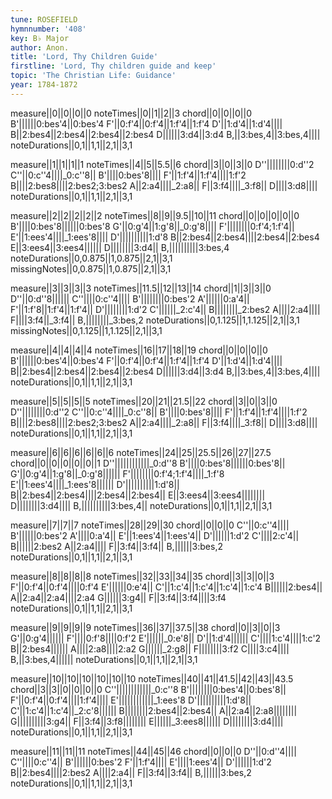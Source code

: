 ```yaml
---
tune: ROSEFIELD
hymnnumber: '408'
key: B♭ Major
author: Anon.
title: 'Lord, Thy Children Guide'
firstline: 'Lord, Thy children guide and keep'
topic: 'The Christian Life: Guidance'
year: 1784-1872
---
```

measure||0||0||0||0
noteTimes||0||1||2||3
chord||0||0||0||0
B'||||||0:bes'4||0:bes'4
F'||0:f'4||0:f'4||1:f'4||1:f'4
D'||1:d'4||1:d'4||||
B||2:bes4||2:bes4||2:bes4||2:bes4
D||||||3:d4||3:d4
B,||3:bes,4||3:bes,4||||
noteDurations||0,1||1,1||2,1||3,1

measure||1||1||1||1
noteTimes||4||5||5.5||6
chord||3||0||3||0
D''||||||||0:d''2
C''||0:c''4||||_0:c''8||
B'||||0:bes'8||||
F'||1:f'4||1:f'4||||1:f'2
B||||2:bes8||||2:bes2;3:bes2
A||2:a4||||_2:a8||
F||3:f4||||_3:f8||
D||||3:d8||||
noteDurations||0,1||1,1||2,1||3,1

measure||2||2||2||2||2
noteTimes||8||9||9.5||10||11
chord||0||0||0||0||0
B'||||0:bes'8||||||0:bes'8
G'||0:g'4||1:g'8||_0:g'8||||
F'||||||||0:f'4;1:f'4||
E'||1:ees'4||||_1:ees'8||||
D'||||||||||1:d'8
B||2:bes4||2:bes4||||2:bes4||2:bes4
E||3:ees4||3:ees4||||||
D||||||||3:d4||
B,||||||||||3:bes,4
noteDurations||0,0.875||1,0.875||2,1||3,1
missingNotes||0,0.875||1,0.875||2,1||3,1

measure||3||3||3||3
noteTimes||11.5||12||13||14
chord||1||3||3||0
D''||0:d''8||||||
C''||||0:c''4||||
B'||||||||0:bes'2
A'||||||0:a'4||
F'||1:f'8||1:f'4||1:f'4||
D'||||||||1:d'2
C'||||||_2:c'4||
B||||||||_2:bes2
A||||2:a4||||
F||||3:f4||_3:f4||
B,||||||||_3:bes,2
noteDurations||0,1.125||1,1.125||2,1||3,1
missingNotes||0,1.125||1,1.125||2,1||3,1

measure||4||4||4||4
noteTimes||16||17||18||19
chord||0||0||0||0
B'||||||0:bes'4||0:bes'4
F'||0:f'4||0:f'4||1:f'4||1:f'4
D'||1:d'4||1:d'4||||
B||2:bes4||2:bes4||2:bes4||2:bes4
D||||||3:d4||3:d4
B,||3:bes,4||3:bes,4||||
noteDurations||0,1||1,1||2,1||3,1

measure||5||5||5||5
noteTimes||20||21||21.5||22
chord||3||0||3||0
D''||||||||0:d''2
C''||0:c''4||||_0:c''8||
B'||||0:bes'8||||
F'||1:f'4||1:f'4||||1:f'2
B||||2:bes8||||2:bes2;3:bes2
A||2:a4||||_2:a8||
F||3:f4||||_3:f8||
D||||3:d8||||
noteDurations||0,1||1,1||2,1||3,1

measure||6||6||6||6||6||6
noteTimes||24||25||25.5||26||27||27.5
chord||0||0||0||0||0||1
D''||||||||||||_0:d''8
B'||||0:bes'8||||||0:bes'8||
G'||0:g'4||1:g'8||_0:g'8||||||
F'||||||||0:f'4;1:f'4||||_1:f'8
E'||1:ees'4||||_1:ees'8||||||
D'||||||||||1:d'8||
B||2:bes4||2:bes4||||2:bes4||2:bes4||
E||3:ees4||3:ees4||||||||
D||||||||3:d4||||
B,||||||||||3:bes,4||
noteDurations||0,1||1,1||2,1||3,1

measure||7||7||7
noteTimes||28||29||30
chord||0||0||0
C''||0:c''4||||
B'||||||0:bes'2
A'||||0:a'4||
E'||1:ees'4||1:ees'4||
D'||||||1:d'2
C'||||2:c'4||
B||||||2:bes2
A||2:a4||||
F||3:f4||3:f4||
B,||||||3:bes,2
noteDurations||0,1||1,1||2,1||3,1

measure||8||8||8||8
noteTimes||32||33||34||35
chord||3||3||0||3
F'||0:f'4||0:f'4||||0:f'4
E'||||||0:e'4||
C'||1:c'4||1:c'4||1:c'4||1:c'4
B||||||2:bes4||
A||2:a4||2:a4||||2:a4
G||||||3:g4||
F||3:f4||3:f4||||3:f4
noteDurations||0,1||1,1||2,1||3,1

measure||9||9||9||9
noteTimes||36||37||37.5||38
chord||0||3||0||3
G'||0:g'4||||||
F'||||0:f'8||||0:f'2
E'||||||_0:e'8||
D'||1:d'4||||||
C'||||1:c'4||||1:c'2
B||2:bes4||||||
A||||2:a8||||2:a2
G||||||_2:g8||
F||||||||3:f2
C||||3:c4||||
B,||3:bes,4||||||
noteDurations||0,1||1,1||2,1||3,1

measure||10||10||10||10||10||10
noteTimes||40||41||41.5||42||43||43.5
chord||3||3||0||0||0||0
C''||||||||||||_0:c''8
B'||||||||0:bes'4||0:bes'8||
F'||0:f'4||0:f'4||||1:f'4||||
E'||||||||||||_1:ees'8
D'||||||||||1:d'8||
C'||1:c'4||1:c'4||_2:c'8||||||
B||||||||2:bes4||2:bes4||
A||2:a4||2:a8||||||||
G||||||||||3:g4||
F||3:f4||3:f8||||||||
E||||||_3:ees8||||||
D||||||||3:d4||||
noteDurations||0,1||1,1||2,1||3,1

measure||11||11||11
noteTimes||44||45||46
chord||0||0||0
D''||0:d''4||||
C''||||0:c''4||
B'||||||0:bes'2
F'||1:f'4||||
E'||||1:ees'4||
D'||||||1:d'2
B||2:bes4||||2:bes2
A||||2:a4||
F||3:f4||3:f4||
B,||||||3:bes,2
noteDurations||0,1||1,1||2,1||3,1

